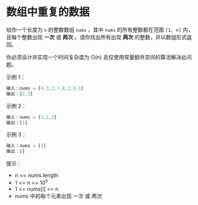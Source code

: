 # 数组中重复的数据

给你一个长度为 `n` 的整数数组 `nums` ，其中 `nums` 的所有整数都在范围 `[1, n]` 内，且每个整数出现 **一次** 或 **两次** 。请你找出所有出现 **两次** 的整数，并以数组形式返回。

你必须设计并实现一个时间复杂度为 O(n) 且仅使用常量额外空间的算法解决此问题。

示例 1：

```ts
输入：nums = [4,3,2,7,8,2,3,1]
输出：[2,3]
```

示例 2：

```ts
输入：nums = [1,1,2]
输出：[1]
```

示例 3：

```ts
输入：nums = [1]
输出：[]
```

提示：

- n == nums.length
- 1 <= n <= 10<sup>5</sup>
- 1 <= nums[i] <= n
- nums 中的每个元素出现 一次 或 两次
